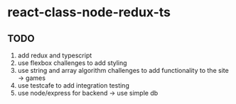 # react-class-node-redux-ts

## TODO

1. add redux and typescript
2. use flexbox challenges to add styling
3. use string and array algorithm challenges to add functionality to the site -> games
4. use testcafe to add integration testing
5. use node/express for backend -> use simple db
